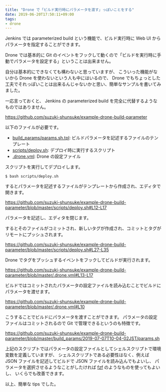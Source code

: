 ```yaml
---
title: "Drone で「ビルド実行時にパラメータを渡す」っぽいことをする"
date: 2019-06-20T17:50:11+09:00
tags:
- drone
---
```


Jenkins では parameterized build という機能で、ビルド実行時に Web UI からパラメータを指定することができます。

Drone では基本的に Git のイベントをフックして動くので「ビルドを実行時に手動でパラメータを設定する」ということは出来ません。

自分は基本的にできなくても構わないと思っていますが、
こういった機能がないから Drone を使わないという人も中にはいるので、
Drone でもちょっとした工夫でそれっぽいことは出来るんじゃないかと思い、簡単なサンプルを書いてみました。

一応言っておくと、 Jenkins の parameterized build を完全に代替するようなものではありません。

https://github.com/suzuki-shunsuke/example-drone-build-parameter

以下のファイルが必要です。

* [build_params/params.sh.tpl](https://github.com/suzuki-shunsuke/example-drone-build-parameter/blob/master/build_params/params.sh.tpl): ビルドパラメータを記述するファイルのテンプレート
* [scripts/deploy.sh](https://github.com/suzuki-shunsuke/example-drone-build-parameter/blob/master/scripts/deploy.sh): デプロイ時に実行するスクリプト
* [.drone.yml](https://github.com/suzuki-shunsuke/example-drone-build-parameter/blob/master/.drone.yml): Drone の設定ファイル

スクリプトを実行してデプロイします。

```console
$ bash scripts/deploy.sh
```

するとパラメータを記述するファイルがテンプレートから作成され、エディタで開きます。

https://github.com/suzuki-shunsuke/example-drone-build-parameter/blob/master/scripts/deploy.sh#L12-L17

パラメータを記述し、エディタを閉じます。

するとそのファイルがコミットされ、新しいタグが作成され、コミットとタグがリモートにプッシュされます。

https://github.com/suzuki-shunsuke/example-drone-build-parameter/blob/master/scripts/deploy.sh#L27-L35

Drone でタグをプッシュするイベントをフックしてビルドが実行されます。

https://github.com/suzuki-shunsuke/example-drone-build-parameter/blob/master/.drone.yml#L13-L17

ビルドではコミットされたパラメータの設定ファイルを読み込むことでビルドにパラメータを渡せます。

https://github.com/suzuki-shunsuke/example-drone-build-parameter/blob/master/.drone.yml#L10

こうすることでビルドにパラメータを渡すことができます。
パラメータの設定ファイルはコミットされるので Git で管理できるというのも特徴です。

https://github.com/suzuki-shunsuke/example-drone-build-parameter/blob/master/build_params/2019-07-07T10-04-02JST/params.sh

上記のスクリプトではパラメータの設定ファイルとしてシェルスクリプトで環境変数を定義していますが、
シェルスクリプトである必要性はなく、例えば JSON ファイルを記述してビルドで JSON ファイルを読み込んでもよいし、
パラメータを選択させるようなことがしたければ [fzf](https://github.com/junegunn/fzf) のようなものを使ってもよいし、
いくらでも改善できます。

以上、簡単な tips でした。
